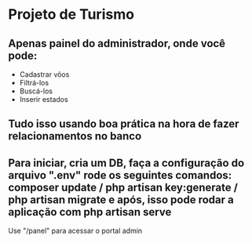 <h1>Projeto de Turismo</h1>

<h2>Apenas painel do administrador, onde você pode:</h2>
<ul>
  <li>Cadastrar vôos</li>
  <li>Filtrá-los</li>
  <li>Buscá-los</li>
  <li>Inserir estados</li>
</ul>

<h2>Tudo isso usando boa prática na hora de fazer relacionamentos no banco</h2>

## Para iniciar, cria um DB, faça a configuração do arquivo ".env" rode os seguintes comandos: composer update / php artisan key:generate / php artisan migrate e após, isso pode rodar a aplicação com php artisan serve

Use "/panel" para acessar o portal admin
